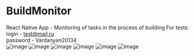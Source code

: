 # BuildMonitor
React Native App - Monitoring of tasks in the process of building
For tests:\
login - test@mail.ru  
password - Vardanyan20134  
![image](https://user-images.githubusercontent.com/85961114/231185411-f43fc879-9bae-42ac-943d-b1d9d9cb14b6.png)
![image](https://user-images.githubusercontent.com/85961114/231188918-a3dd3653-c3ea-483f-8493-22ed8ee7492e.png)
![image](https://user-images.githubusercontent.com/85961114/231185456-10bceb71-984b-4166-8835-e26fc8b5b92c.png)
![image](https://user-images.githubusercontent.com/85961114/231186543-a316fbce-c774-4b02-b00e-f108166a327d.png)
![image](https://user-images.githubusercontent.com/85961114/231186618-03f027a5-e4e3-45e4-bcfc-1f071c9fe166.png)
![image](https://user-images.githubusercontent.com/85961114/231187209-99430ded-4920-4858-ae03-e6c818215434.png)
